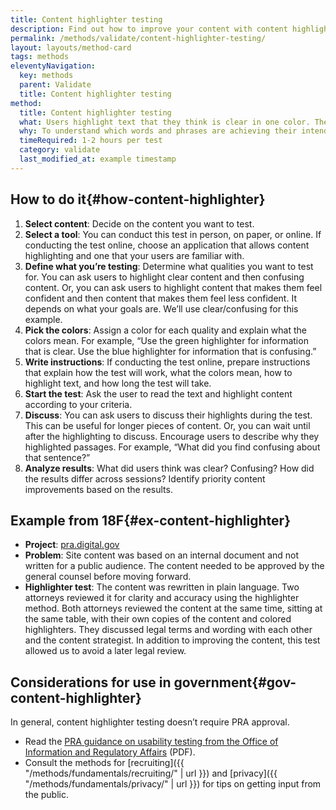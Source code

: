 ```yaml
---
title: Content highlighter testing
description: Find out how to improve your content with content highlighter testing.
permalink: /methods/validate/content-highlighter-testing/
layout: layouts/method-card
tags: methods
eleventyNavigation:
  key: methods
  parent: Validate
  title: Content highlighter testing
method:
  title: Content highlighter testing
  what: Users highlight text that they think is clear in one color. Then they highlight text they think is confusing in a different color. 
  why: To understand which words and phrases are achieving their intended purpose. This test can help clarify how to improve the content. 
  timeRequired: 1-2 hours per test
  category: validate
  last_modified_at: example timestamp
---
```


## How to do it{#how-content-highlighter}

1. **Select content**: Decide on the content you want to test.
2. **Select a tool**: You can conduct this test in person, on paper, or online. If conducting the test online, choose an application that allows content highlighting and one that your users are familiar with.
3. **Define what you’re testing**: Determine what qualities you want to test for. You can ask users to highlight clear content and then confusing content. Or, you can ask users to highlight content that makes them feel confident and then content that makes them feel less confident. It depends on what your goals are. We’ll use clear/confusing for this example.
4. **Pick the colors**: Assign a color for each quality and explain what the colors mean. For example, “Use the green highlighter for information that is clear. Use the blue highlighter for information that is confusing.”
5. **Write instructions**: If conducting the test online, prepare instructions that explain how the test will work, what the colors mean, how to highlight text, and how long the test will take.
6. **Start the test**: Ask the user to read the text and highlight content according to your criteria.
7. **Discuss**: You can ask users to discuss their highlights during the test. This can be useful for longer pieces of content. Or, you can wait until after the highlighting to discuss. Encourage users to describe why they highlighted passages. For example, “What did you find confusing about that sentence?”
8. **Analyze results**: What did users think was clear? Confusing? How did the results differ across sessions? Identify priority content improvements based on the results.

<section class="method--section method--section--18f-example" markdown="1" >

## Example from 18F{#ex-content-highlighter}

- **Project**: [pra.digital.gov](https://pra.digital.gov/)
- **Problem**: Site content was based on an internal document and not written for a public audience. The content needed to be approved by the general counsel before moving forward.
- **Highlighter test**: The content was rewritten in plain language. Two attorneys reviewed it for clarity and accuracy using the highlighter method. Both attorneys reviewed the content at the same time, sitting at the same table, with their own copies of the content and colored highlighters. They discussed legal terms and wording with each other and the content strategist. In addition to improving the content, this test allowed us to avoid a later legal review. 

</section>

<section class="method--section method--section--government-considerations" markdown="1" >

## Considerations for use in government{#gov-content-highlighter}

In general, content highlighter testing doesn’t require PRA approval. 

- Read the [PRA guidance on usability testing from the Office of Information and Regulatory Affairs](https://www.whitehouse.gov/wp-content/uploads/2024/11/PRA-Usability-Testing-Guidance-Memo.pdf) (PDF).
- Consult the methods for [recruiting]({{ "/methods/fundamentals/recruiting/" | url }}) and [privacy]({{ "/methods/fundamentals/privacy/" | url }}) for tips on getting input from the public.

</section>
